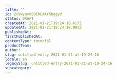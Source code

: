 ```yaml
---
title: ''
id: 2cVwyucmSBibLXAYKbggyd
status: DRAFT
createdAt: 2021-01-21T19:24:16.617Z
updatedAt: 2021-01-21T19:24:18.993Z
publishedAt: 
firstPublishedAt: 
contentType: tutorial
productTeam: 
author: 
slug: untitled-entry-2021-01-21-at-19-24-16
locale: en
legacySlug: untitled-entry-2021-01-21-at-19-24-16
subcategory: 
---
```



